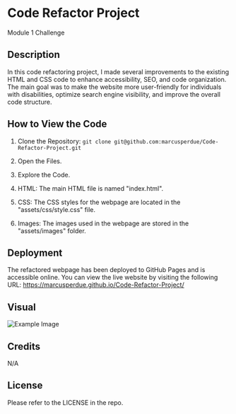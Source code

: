 # Code Refactor Project
Module 1 Challenge



## Description
 In this code refactoring project, I made several improvements to the existing HTML and CSS code to enhance accessibility, SEO, and code organization. The main goal was to make the website more user-friendly for individuals with disabilities, optimize search engine visibility, and improve the overall code structure.


## How to View the Code

1. Clone the Repository: ``` git clone git@github.com:marcusperdue/Code-Refactor-Project.git ```

2. Open the Files.

3. Explore the Code.

4. HTML: The main HTML file is named "index.html".

5. CSS: The CSS styles for the webpage are located in the "assets/css/style.css" file.

6. Images: The images used in the webpage are stored in the "assets/images" folder. 


## Deployment

The refactored webpage has been deployed to GitHub Pages and is accessible online. You can view the live website by visiting the following URL: https://marcusperdue.github.io/Code-Refactor-Project/

## Visual
![Example Image](/assets/images/wepbage-screenshot.png)

## Credits

N/A

## License

Please refer to the LICENSE in the repo.

